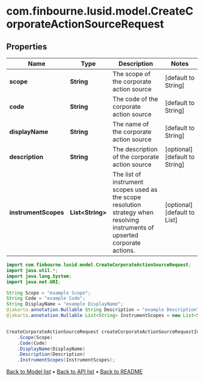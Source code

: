 # com.finbourne.lusid.model.CreateCorporateActionSourceRequest

## Properties

Name | Type | Description | Notes
------------ | ------------- | ------------- | -------------
**scope** | **String** | The scope of the corporate action source | [default to String]
**code** | **String** | The code of the corporate action source | [default to String]
**displayName** | **String** | The name of the corporate action source | [default to String]
**description** | **String** | The description of the corporate action source | [optional] [default to String]
**instrumentScopes** | **List&lt;String&gt;** | The list of instrument scopes used as the scope resolution strategy when resolving instruments of upserted corporate actions. | [optional] [default to List<String>]

```java
import com.finbourne.lusid.model.CreateCorporateActionSourceRequest;
import java.util.*;
import java.lang.System;
import java.net.URI;

String Scope = "example Scope";
String Code = "example Code";
String DisplayName = "example DisplayName";
@jakarta.annotation.Nullable String Description = "example Description";
@jakarta.annotation.Nullable List<String> InstrumentScopes = new List<String>();


CreateCorporateActionSourceRequest createCorporateActionSourceRequestInstance = new CreateCorporateActionSourceRequest()
    .Scope(Scope)
    .Code(Code)
    .DisplayName(DisplayName)
    .Description(Description)
    .InstrumentScopes(InstrumentScopes);
```


[Back to Model list](../README.md#documentation-for-models) &#8226; [Back to API list](../README.md#documentation-for-api-endpoints) &#8226; [Back to README](../README.md)
